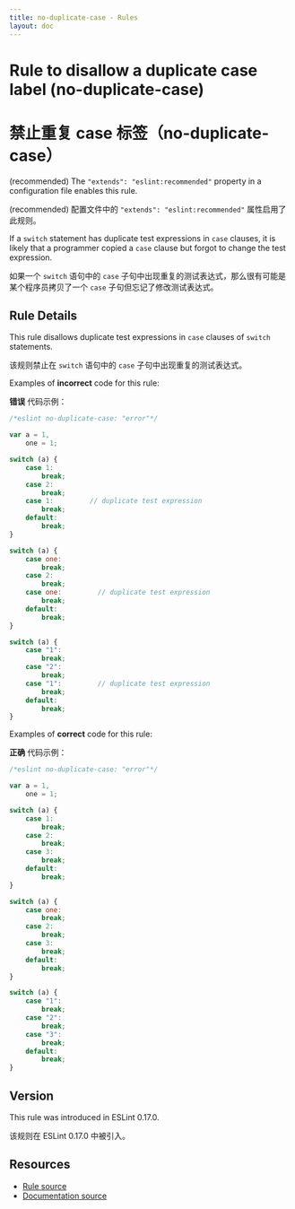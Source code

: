 ```yaml
---
title: no-duplicate-case - Rules
layout: doc
---
```

<!-- Note: No pull requests accepted for this file. See README.md in the root directory for details. -->

# Rule to disallow a duplicate case label (no-duplicate-case)

# 禁止重复 case 标签（no-duplicate-case）

(recommended) The `"extends": "eslint:recommended"` property in a configuration file enables this rule.

(recommended) 配置文件中的 `"extends": "eslint:recommended"` 属性启用了此规则。

If a `switch` statement has duplicate test expressions in `case` clauses, it is likely that a programmer copied a `case` clause but forgot to change the test expression.

如果一个 `switch` 语句中的 `case` 子句中出现重复的测试表达式，那么很有可能是某个程序员拷贝了一个 `case` 子句但忘记了修改测试表达式。

## Rule Details

This rule disallows duplicate test expressions in `case` clauses of `switch` statements.

该规则禁止在 `switch` 语句中的 `case` 子句中出现重复的测试表达式。

Examples of **incorrect** code for this rule:

**错误** 代码示例：

```js
/*eslint no-duplicate-case: "error"*/

var a = 1,
    one = 1;

switch (a) {
    case 1:
        break;
    case 2:
        break;
    case 1:         // duplicate test expression
        break;
    default:
        break;
}

switch (a) {
    case one:
        break;
    case 2:
        break;
    case one:         // duplicate test expression
        break;
    default:
        break;
}

switch (a) {
    case "1":
        break;
    case "2":
        break;
    case "1":         // duplicate test expression
        break;
    default:
        break;
}
```

Examples of **correct** code for this rule:

**正确** 代码示例：

```js
/*eslint no-duplicate-case: "error"*/

var a = 1,
    one = 1;

switch (a) {
    case 1:
        break;
    case 2:
        break;
    case 3:
        break;
    default:
        break;
}

switch (a) {
    case one:
        break;
    case 2:
        break;
    case 3:
        break;
    default:
        break;
}

switch (a) {
    case "1":
        break;
    case "2":
        break;
    case "3":
        break;
    default:
        break;
}
```

## Version

This rule was introduced in ESLint 0.17.0.

该规则在 ESLint 0.17.0 中被引入。

## Resources

* [Rule source](https://github.com/eslint/eslint/tree/master/lib/rules/no-duplicate-case.js)
* [Documentation source](https://github.com/eslint/eslint/tree/master/docs/rules/no-duplicate-case.md)
